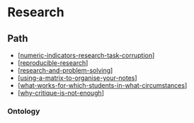 # Research 

## Path

- [[numeric-indicators-research-task-corruption]]
- [[reproducible-research]]
- [[research-and-problem-solving]]
- [[using-a-matrix-to-organise-your-notes]]
- [[what-works-for-which-students-in-what-circumstances]]
- [[why-critique-is-not-enough]]

### Ontology




[//begin]: # "Autogenerated link references for markdown compatibility"
[numeric-indicators-research-task-corruption]: numeric-indicators-research-task-corruption "Numeric indicators, research, task corruption"
[reproducible-research]: reproducible-research "Reproducible Research"
[research-and-problem-solving]: research-and-problem-solving "Research and problem solving"
[using-a-matrix-to-organise-your-notes]: using-a-matrix-to-organise-your-notes "Using a matrix to organise your notes"
[what-works-for-which-students-in-what-circumstances]: what-works-for-which-students-in-what-circumstances "What works, for which students, in what circumstances"
[why-critique-is-not-enough]: why-critique-is-not-enough "Why critique is not enough"
[//end]: # "Autogenerated link references"
